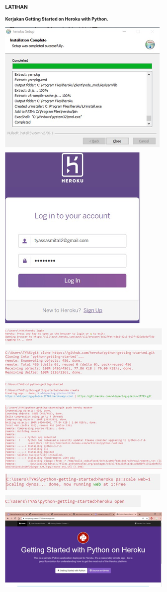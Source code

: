### LATIHAN
#### Kerjakan Getting Started on Heroku with Python.
![](https://github.com/Tyassasmita/tekn-cloud-computing/blob/master/minggu-03/1.jpg)

![](https://github.com/Tyassasmita/tekn-cloud-computing/blob/master/minggu-03/2.jpg)

![](https://github.com/Tyassasmita/tekn-cloud-computing/blob/master/minggu-03/3.jpg)

![](https://github.com/Tyassasmita/tekn-cloud-computing/blob/master/minggu-03/4.jpg)

![](https://github.com/Tyassasmita/tekn-cloud-computing/blob/master/minggu-03/5.jpg)

![](https://github.com/Tyassasmita/tekn-cloud-computing/blob/master/minggu-03/6.jpg)

![](https://github.com/Tyassasmita/tekn-cloud-computing/blob/master/minggu-03/7.jpg)

![](https://github.com/Tyassasmita/tekn-cloud-computing/blob/master/minggu-03/8.jpg)

![](https://github.com/Tyassasmita/tekn-cloud-computing/blob/master/minggu-03/9.jpg)